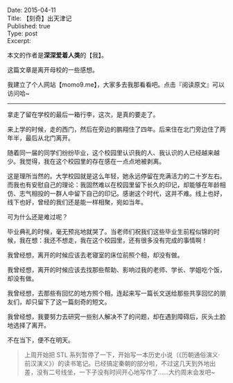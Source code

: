 Date: 2015-04-11  
Title: 【刻奇】出天津记  
Published: true  
Type: post  
Excerpt:   

本文的作者是**深深爱着人类**的【我】。

这篇文章是离开母校的一些感想。

我建立了个人网站【momo9.me】，大家多去我那看看吧。点击『阅读原文』可以访问哈~

---

拿走了留在学校的最后一箱行李，这次，是真的要走了。

来上学的时候，走的西门，然后在旁边的鹏翔住了四年。后来住在北门旁边住了两年半，最后从北门离开。

随着同一届的同学们纷纷毕业，这个校园里认识我的人、我认识的人已经越来越少。我觉得，我在这个校园里的存在感在一点点地被剥离。

这是理所当然的。大学校园就是这么年轻，她永远停留在充满活力的二十岁左右。而我也有安慰自己的理论：我固然难以在校园里留下长久的印记，却能够在年龄相仿、志气相投的一群人中留下自己的印记。感谢这个时代，这并不难。线上也好，线下也好，曾经的我们还是能一样相聚，宛如当年。

可为什么还是难过呢？

毕业典礼的时候，毫无预兆地就哭了。当老师们祝我们这些毕业生前程似锦的时候，我在想：我还不想走，我在这个校园里，还有很多没有完成的事情啊！

我曾经想，离开的时候应该去老寝室的床位前照个相，却没有做。

我曾经想，离开的时候应该去找那些帮助、影响过我的老师、学长、学姐吃个饭，却没有做。

我曾经想，去那些有回忆的地方照个相，连起来写一篇长文送给那些共享回忆的朋友们，却只留下了这一篇刻奇的短文。

我曾经想，我要努力去研究一些别人解决不了的问题，却在遇到障碍后，灰头土脸地选择了离开。

不在当下，便不在明天。

> 上周开始把 STL 系列暂停了一下，开始写一本历史小说（《历朝通俗演义·前汉演义》）的读书笔记。已经搞定秦朝的部分啦，不过这几天到外地出差，没有二号线坐，一下子没有时间开心地写作了……大约周末会发吧~